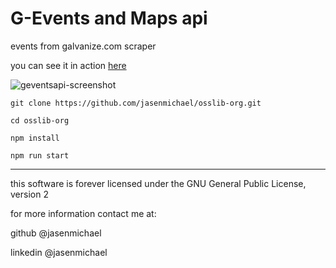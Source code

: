 # G-Events and Maps api

events from galvanize.com scraper

you can see it in action [here](http://g-events-api.herokuapp.com/events/add)

![geventsapi-screenshot](http:jasenmichael.com/geventsapi.png)


```
git clone https://github.com/jasenmichael/osslib-org.git

cd osslib-org

npm install

npm run start
```

----

this software is forever licensed under the GNU General Public License, version 2

for more information contact me at:

github @jasenmichael

linkedin @jasenmichael
